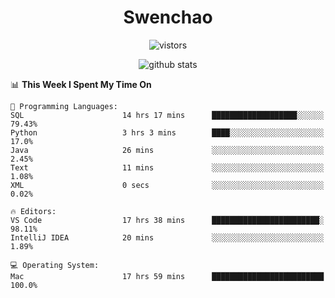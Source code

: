 <h1 align="center">Swenchao</h3>

<p align="center">
  <img src="https://visitor-badge.glitch.me/badge?page_id=Swenchao" alt="vistors" />
</p>

<p align="center">
  <img src="https://github-readme-stats.vercel.app/api?username=Swenchao&count_private=true&show_icons=true&theme=vue-dark&hide_title=true" alt="github stats" />
</p>

<!--START_SECTION:waka-->
📊 **This Week I Spent My Time On** 

```text
💬 Programming Languages: 
SQL                      14 hrs 17 mins      ███████████████████░░░░░░   79.43% 
Python                   3 hrs 3 mins        ████░░░░░░░░░░░░░░░░░░░░░   17.0% 
Java                     26 mins             ░░░░░░░░░░░░░░░░░░░░░░░░░   2.45% 
Text                     11 mins             ░░░░░░░░░░░░░░░░░░░░░░░░░   1.08% 
XML                      0 secs              ░░░░░░░░░░░░░░░░░░░░░░░░░   0.02%

🔥 Editors: 
VS Code                  17 hrs 38 mins      ████████████████████████░   98.11% 
IntelliJ IDEA            20 mins             ░░░░░░░░░░░░░░░░░░░░░░░░░   1.89%

💻 Operating System: 
Mac                      17 hrs 59 mins      █████████████████████████   100.0%

```


<!--END_SECTION:waka-->
